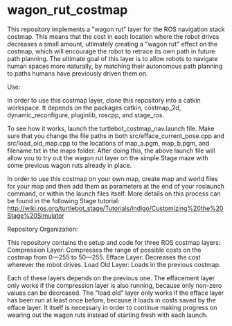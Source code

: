 # wagon_rut_costmap

This repository implements a "wagon rut" layer for the ROS navigation stack costmap. This means that the cost in each location where the robot drives decreases a small amount, ultimately creating a "wagon rut" effect on the costmap, which will encourage the robot to retrace its own path in future path planning. The ultimate goal of this layer is to allow robots to navigate human spaces more naturally, by matching their autonomous path planning to paths humans have previously driven them on.



Use:

In order to use this costmap layer, clone this repository into a catkin workspace. It depends on the packages catkin, costmap_2d, dynamic_reconfigure, pluginlib, roscpp, and stage_ros.

To see how it works, launch the turtlebot_costmap_nav.launch file. Make sure that you change the file paths in both src/efface_current_pose.cpp and src/load_old_map.cpp to the locations of map_a.pgm, map_b.pgm, and filename.txt in the maps folder. After doing this, the above launch file will allow you to try out the wagon rut layer on the simple Stage maze with some previous wagon ruts already in place.

In order to use this costmap on your own map, create map and world files for your map and then add them as parameters at the end of your roslaunch command, or within the launch files itself. More details on this process can be found in the following Stage tutorial:
http://wiki.ros.org/turtlebot_stage/Tutorials/indigo/Customizing%20the%20Stage%20Simulator



Repository Organization:

This repository contains the setup and code for three ROS costmap layers:
Compression Layer: Compresses the range of possible costs on the costmap from 0—255 to 50—255.
Efface Layer: Decreases the cost wherever the robot drives.
Load Old Layer: Loads in the previous costmap.

Each of these layers depends on the previous one. The effacement layer only works if the compression layer is also running, because only non-zero values can be decreased. The "load old" layer only works if the efface layer has been run at least once before, because it loads in costs saved by the efface layer. It itself is necessary in order to continue making progress on wearing out the wagon ruts instead of starting fresh with each launch.
